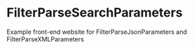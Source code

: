 # FilterParseSearchParameters
Example front-end website for FilterParseJsonParameters and FilterParseXMLParameters
